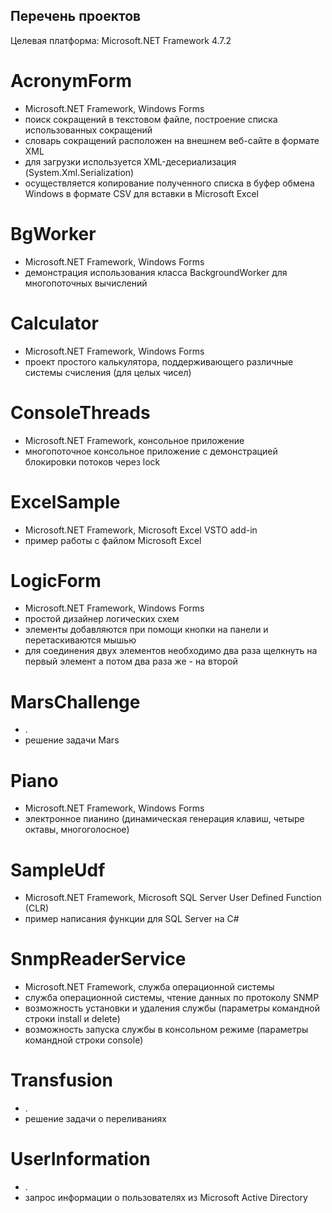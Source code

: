 Перечень проектов
-----------------
Целевая платформа: Microsoft.NET Framework 4.7.2

# AcronymForm

* Microsoft.NET Framework, Windows Forms
* поиск сокращений в текстовом файле, построение списка использованных сокращений
* словарь сокращений расположен на внешнем веб-сайте в формате XML
* для загрузки используется XML-десериализация (System.Xml.Serialization)
* осуществляется копирование полученного списка в буфер обмена Windows в формате CSV для вставки в Microsoft Excel 

# BgWorker

* Microsoft.NET Framework, Windows Forms
* демонстрация использования класса BackgroundWorker для многопоточных вычислений

# Calculator

* Microsoft.NET Framework, Windows Forms
* проект простого калькулятора, поддерживающего различные системы счисления (для целых чисел)

# ConsoleThreads

* Microsoft.NET Framework, консольное приложение
* многопоточное консольное приложение c демонстрацией блокировки потоков через lock

# ExcelSample

* Microsoft.NET Framework, Microsoft Excel VSTO add-in
* пример работы с файлом Microsoft Excel

# LogicForm

* Microsoft.NET Framework, Windows Forms
* простой дизайнер логических схем
* элементы добавляются при помощи кнопки на панели и перетаскиваются мышью
* для соединения двух элементов необходимо два раза щелкнуть на первый элемент а потом два раза же - на второй

# MarsChallenge

* .
* решение задачи Mars

# Piano

* Microsoft.NET Framework, Windows Forms
* электронное пианино (динамическая генерация клавиш, четыре октавы, многоголосное)

# SampleUdf

* Microsoft.NET Framework, Microsoft SQL Server User Defined Function (CLR)
* пример написания функции для SQL Server на C#

# SnmpReaderService

* Microsoft.NET Framework, служба операционной системы
* служба операционной системы, чтение данных по протоколу SNMP
* возможность установки и удаления службы (параметры командной строки install и delete)
* возможность запуска службы в консольном режиме (параметры командной строки console) 

# Transfusion

* .
* решение задачи о переливаниях

# UserInformation

* .
* запрос информации о пользователях из Microsoft Active Directory